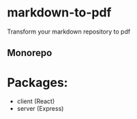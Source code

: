 # markdown-to-pdf

Transform your markdown repository to pdf


## Monorepo

# Packages:

- client (React)
- server (Express)
